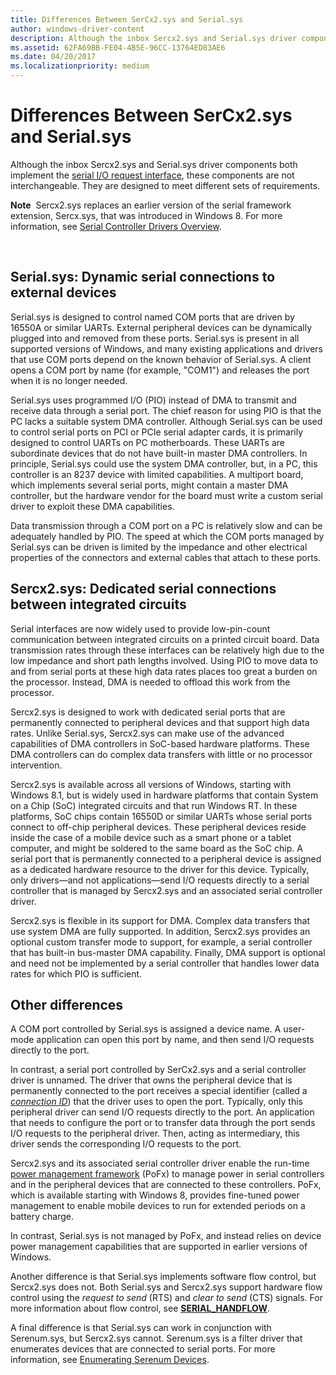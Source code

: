 ```yaml
---
title: Differences Between SerCx2.sys and Serial.sys
author: windows-driver-content
description: Although the inbox Sercx2.sys and Serial.sys driver components both implement the serial I/O request interface, these components are not interchangeable. They are designed to meet different sets of requirements.
ms.assetid: 62FA69BB-FE04-4B5E-96CC-13764ED83AE6
ms.date: 04/20/2017
ms.localizationpriority: medium
---
```


# Differences Between SerCx2.sys and Serial.sys


Although the inbox Sercx2.sys and Serial.sys driver components both implement the [serial I/O request interface](serial-i-o-request-interface.md), these components are not interchangeable. They are designed to meet different sets of requirements.

**Note**  Sercx2.sys replaces an earlier version of the serial framework extension, Sercx.sys, that was introduced in Windows 8. For more information, see [Serial Controller Drivers Overview](serial-drivers-overview.md).

 

## Serial.sys: Dynamic serial connections to external devices


Serial.sys is designed to control named COM ports that are driven by 16550A or similar UARTs. External peripheral devices can be dynamically plugged into and removed from these ports. Serial.sys is present in all supported versions of Windows, and many existing applications and drivers that use COM ports depend on the known behavior of Serial.sys. A client opens a COM port by name (for example, "COM1") and releases the port when it is no longer needed.

Serial.sys uses programmed I/O (PIO) instead of DMA to transmit and receive data through a serial port. The chief reason for using PIO is that the PC lacks a suitable system DMA controller. Although Serial.sys can be used to control serial ports on PCI or PCIe serial adapter cards, it is primarily designed to control UARTs on PC motherboards. These UARTs are subordinate devices that do not have built-in master DMA controllers. In principle, Serial.sys could use the system DMA controller, but, in a PC, this controller is an 8237 device with limited capabilities. A multiport board, which implements several serial ports, might contain a master DMA controller, but the hardware vendor for the board must write a custom serial driver to exploit these DMA capabilities.

Data transmission through a COM port on a PC is relatively slow and can be adequately handled by PIO. The speed at which the COM ports managed by Serial.sys can be driven is limited by the impedance and other electrical properties of the connectors and external cables that attach to these ports.

## Sercx2.sys: Dedicated serial connections between integrated circuits


Serial interfaces are now widely used to provide low-pin-count communication between integrated circuits on a printed circuit board. Data transmission rates through these interfaces can be relatively high due to the low impedance and short path lengths involved. Using PIO to move data to and from serial ports at these high data rates places too great a burden on the processor. Instead, DMA is needed to offload this work from the processor.

Sercx2.sys is designed to work with dedicated serial ports that are permanently connected to peripheral devices and that support high data rates. Unlike Serial.sys, Sercx2.sys can make use of the advanced capabilities of DMA controllers in SoC-based hardware platforms. These DMA controllers can do complex data transfers with little or no processor intervention.

Sercx2.sys is available across all versions of Windows, starting with Windows 8.1, but is widely used in hardware platforms that contain System on a Chip (SoC) integrated circuits and that run Windows RT. In these platforms, SoC chips contain 16550D or similar UARTs whose serial ports connect to off-chip peripheral devices. These peripheral devices reside inside the case of a mobile device such as a smart phone or a tablet computer, and might be soldered to the same board as the SoC chip. A serial port that is permanently connected to a peripheral device is assigned as a dedicated hardware resource to the driver for this device. Typically, only drivers—and not applications—send I/O requests directly to a serial controller that is managed by Sercx2.sys and an associated serial controller driver.

Sercx2.sys is flexible in its support for DMA. Complex data transfers that use system DMA are fully supported. In addition, Sercx2.sys provides an optional custom transfer mode to support, for example, a serial controller that has built-in bus-master DMA capability. Finally, DMA support is optional and need not be implemented by a serial controller that handles lower data rates for which PIO is sufficient.

## Other differences


A COM port controlled by Serial.sys is assigned a device name. A user-mode application can open this port by name, and then send I/O requests directly to the port.

In contrast, a serial port controlled by SerCx2.sys and a serial controller driver is unnamed. The driver that owns the peripheral device that is permanently connected to the port receives a special identifier (called a [*connection ID*](connection-ids-for-serially-connected-peripheral-devices.md)) that the driver uses to open the port. Typically, only this peripheral driver can send I/O requests directly to the port. An application that needs to configure the port or to transfer data through the port sends I/O requests to the peripheral driver. Then, acting as intermediary, this driver sends the corresponding I/O requests to the port.

Sercx2.sys and its associated serial controller driver enable the run-time [power management framework](https://msdn.microsoft.com/library/windows/hardware/hh406637) (PoFx) to manage power in serial controllers and in the peripheral devices that are connected to these controllers. PoFx, which is available starting with Windows 8, provides fine-tuned power management to enable mobile devices to run for extended periods on a battery charge.

In contrast, Serial.sys is not managed by PoFx, and instead relies on device power management capabilities that are supported in earlier versions of Windows.

Another difference is that Serial.sys implements software flow control, but Sercx2.sys does not. Both Serial.sys and Sercx2.sys support hardware flow control using the *request to send* (RTS) and *clear to send* (CTS) signals. For more information about flow control, see [**SERIAL\_HANDFLOW**](https://msdn.microsoft.com/library/windows/hardware/jj680685).

A final difference is that Serial.sys can work in conjunction with Serenum.sys, but Sercx2.sys cannot. Serenum.sys is a filter driver that enumerates devices that are connected to serial ports. For more information, see [Enumerating Serenum Devices](enumerating-serenum-devices.md).

 

 




